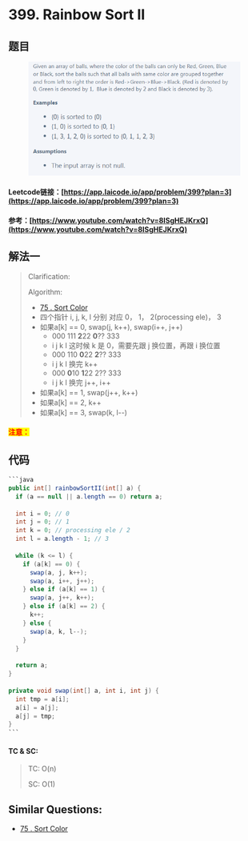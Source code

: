 # 399. Rainbow Sort II

## 题目

<figure><img src="../../.gitbook/assets/image (2) (8).png" alt=""><figcaption></figcaption></figure>

#### Leetcode链接：[https://app.laicode.io/app/problem/399?plan=3](https://app.laicode.io/app/problem/399?plan=3)

#### 参考：[https://www.youtube.com/watch?v=8ISgHEJKrxQ](https://www.youtube.com/watch?v=8ISgHEJKrxQ)

## 解法一

> Clarification:&#x20;
>
> Algorithm:&#x20;
>
> * [75 . Sort Color](../../leetcode/0-100-12/75.-sort-colors.md)
> * 四个指针 i, j, k, l 分别 对应 0， 1， 2(processing ele)， 3
> * 如果a\[k] == 0, swap(j, k++), swap(i++, j++)
>   * 000 111 **2**22 **0**?? 333
>   * &#x20;       i     j       k     l       这时候 k 是 0，需要先跟 j 换位置，再跟 i 换位置
>   * 000 110 **0**22 **2**?? 333&#x20;
>   * &#x20;       i      j         k   l      换完 k++
>   * 000 **0**10 **1**22 2?? 333&#x20;
>   * &#x20;          i      j      k   l      换完 j++, i++
> * 如果a\[k] == 1, swap(j++, k++)
> * 如果a\[k] == 2, k++
> * 如果a\[k] == 3, swap(k, l--)

#### <mark style="color:red;">注意：</mark>

## 代码

````java
```java
public int[] rainbowSortII(int[] a) {
  if (a == null || a.length == 0) return a;
  
  int i = 0; // 0
  int j = 0; // 1
  int k = 0; // processing ele / 2
  int l = a.length - 1; // 3

  while (k <= l) {
    if (a[k] == 0) {
      swap(a, j, k++);
      swap(a, i++, j++);
    } else if (a[k] == 1) {
      swap(a, j++, k++);
    } else if (a[k] == 2) {
      k++;
    } else {
      swap(a, k, l--);
    }
  }

  return a;
}

private void swap(int[] a, int i, int j) {
  int tmp = a[i];
  a[i] = a[j];
  a[j] = tmp;
}
```
````

#### TC & SC:&#x20;

> TC: O(n)
>
> SC: O(1)

## **Similar Questions:**&#x20;

* [75 . Sort Color](../../leetcode/0-100-12/75.-sort-colors.md)
